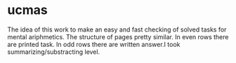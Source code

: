 # ucmas
The idea of this work to make an easy and fast checking of solved tasks for mental ariphmetics. The structure of pages pretty similar. In even rows there are printed task. In odd rows there are written answer.I took summarizing/substracting level. 
